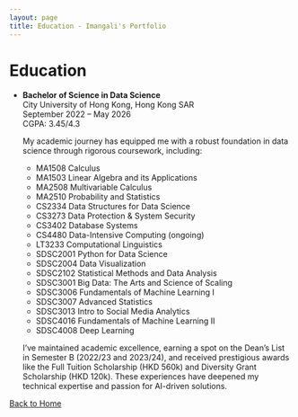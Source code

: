 ```yaml
---
layout: page
title: Education - Imangali's Portfolio
---
```


# Education

- **Bachelor of Science in Data Science**  
  City University of Hong Kong, Hong Kong SAR  
  September 2022 – May 2026  
  CGPA: 3.45/4.3  

  My academic journey has equipped me with a robust foundation in data science through rigorous coursework, including:  
  - MA1508 Calculus
  - MA1503 Linear Algebra and its Applications
  - MA2508 Multivariable Calculus
  - MA2510 Probability and Statistics
  - CS2334 Data Structures for Data Science
  - CS3273 Data Protection & System Security
  - CS3402 Database Systems  
  - CS4480 Data-Intensive Computing (ongoing)
  - LT3233 Computational Linguistics  
  - SDSC2001 Python for Data Science  
  - SDSC2004 Data Visualization  
  - SDSC2102 Statistical Methods and Data Analysis 
  - SDSC3001 Big Data: The Arts and Science of Scaling
  - SDSC3006 Fundamentals of Machine Learning I
  - SDSC3007 Advanced Statistics
  - SDSC3013 Intro to Social Media Analytics
  - SDSC4016 Fundamentals of Machine Learning II
  - SDSC4008 Deep Learning

  I’ve maintained academic excellence, earning a spot on the Dean’s List in Semester B (2022/23 and 2023/24), and received prestigious awards like the Full Tuition Scholarship (HKD 560k) and Diversity Grant Scholarship (HKD 120k). These experiences have deepened my technical expertise and passion for AI-driven solutions.

[Back to Home](/)